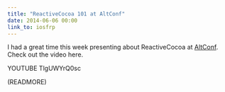 ```yaml
---
title: "ReactiveCocoa 101 at AltConf"
date: 2014-06-06 00:00
link_to: iosfrp
---
```


I had a great time this week presenting about ReactiveCocoa at [AltConf](http://www.altconf.com). Check out the video here.

YOUTUBE TlgUWYrQ0sc

</iframe>
(READMORE)
